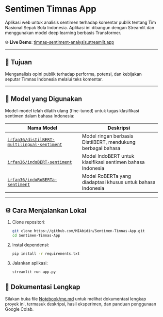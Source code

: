 # Sentimen Timnas App

Aplikasi web untuk analisis sentimen terhadap komentar publik tentang Tim Nasional Sepak Bola Indonesia. Aplikasi ini dibangun dengan Streamlit dan menggunakan model deep learning berbasis Transformer.

🌐 **Live Demo**: [timnas-sentiment-analysis.streamlit.app](https://timnas-sentiment-analysis.streamlit.app/)

---

## 🎯 Tujuan

Menganalisis opini publik terhadap performa, potensi, dan kebijakan seputar Timnas Indonesia melalui teks komentar.

---

## 🧠 Model yang Digunakan

Model-model telah dilatih ulang (fine-tuned) untuk tugas klasifikasi sentimen dalam bahasa Indonesia:

| Nama Model | Deskripsi |
|-----------|-----------|
| [`irfan36/distilBERT-multilingual-sentiment`](https://huggingface.co/irfan36/distilBERT-multilingual-sentiment) | Model ringan berbasis DistilBERT, mendukung berbagai bahasa |
| [`irfan36/indoBERT-sentiment`](https://huggingface.co/irfan36/indoBERT-sentiment) | Model IndoBERT untuk klasifikasi sentimen bahasa Indonesia |
| [`irfan36/indoRoBERTa-sentiment`](https://huggingface.co/irfan36/indoRoBERTa-sentiment) | Model RoBERTa yang diadaptasi khusus untuk bahasa Indonesia |

---

## ⚙️ Cara Menjalankan Lokal

1. Clone repositori:
   ```bash
   git clone https://github.com/MIAbidin/Sentimen-Timnas-App.git
   cd Sentimen-Timnas-App

2. Instal dependensi:
   ```bash
   pip install -r requirements.txt

3. Jalankan aplikasi:
   ```bash
   streamlit run app.py

## 📄 Dokumentasi Lengkap

Silakan buka file [Notebook/me.md](.Notebook/me.md) untuk melihat dokumentasi lengkap proyek ini, termasuk deskripsi, hasil eksperimen, dan panduan penggunaan Google Colab.
